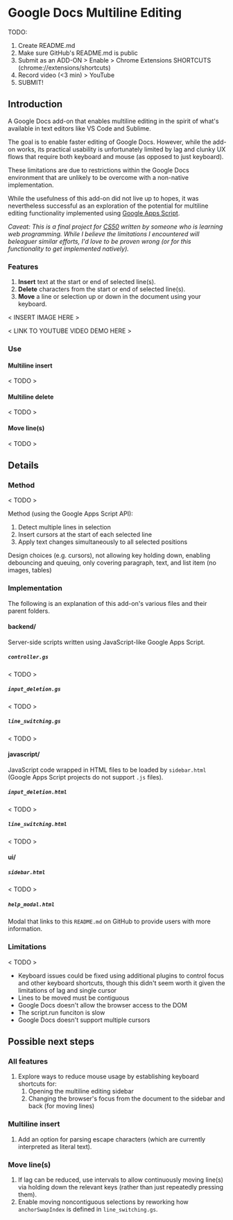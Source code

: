 # Google Docs Multiline Editing

TODO:

 1. Create README.md
 2. Make sure GitHub's README.md is public
 3. Submit as an ADD-ON > Enable > Chrome Extensions SHORTCUTS (chrome://extensions/shortcuts)
 4. Record video (<3 min) > YouTube
 5. SUBMIT!

## Introduction

A Google Docs add-on that enables multiline editing in the spirit of what's available in text editors like VS Code and Sublime.

The goal is to enable faster editing of Google Docs. However, while the add-on works, its practical usability is unfortunately limited by lag and clunky UX flows that require both keyboard and mouse (as opposed to just keyboard).

These limitations are due to restrictions within the Google Docs environment that are unlikely to be overcome with a non-native implementation.

While the usefulness of this add-on did not live up to hopes, it was nevertheless successful as an exploration of the potential for multiline editing functionality implemented using [Google Apps Script](https://developers.google.com/apps-script).

*Caveat: This is a final project for [CS50](https://cs50.harvard.edu/x/2025/project/) written by someone who is learning web programming. While I believe the limitations I encountered will beleaguer similar efforts, I'd love to be proven wrong (or for this functionality to get implemented natively).*

### Features

1. **Insert** text at the start or end of selected line(s).
2. **Delete** characters from the start or end of selected line(s).
3. **Move** a line or selection up or down in the document using your keyboard.

< INSERT IMAGE HERE >

< LINK TO YOUTUBE VIDEO DEMO HERE >

### Use

#### Multiline insert

< TODO >

#### Multiline delete

< TODO >

#### Move line(s)

< TODO >

## Details

### Method

< TODO >

Method (using the Google Apps Script API):

1. Detect multiple lines in selection
2. Insert cursors at the start of each selected line
3. Apply text changes simultaneously to all selected positions

Design choices (e.g. cursors), not allowing key holding down, enabling debouncing and queuing, only covering paragraph, text, and list item (no images, tables)

### Implementation

The following is an explanation of this add-on's various files and their parent folders.

#### backend/

Server-side scripts written using JavaScript-like Google Apps Script.

##### `controller.gs`

< TODO >

##### `input_deletion.gs`

< TODO >

##### `line_switching.gs`

< TODO >

#### javascript/

JavaScript code wrapped in HTML files to be loaded by `sidebar.html` (Google Apps Script projects do not support `.js` files).

##### `input_deletion.html`

< TODO >

##### `line_switching.html`

< TODO >

#### ui/

##### `sidebar.html`

< TODO >

##### `help_modal.html`

Modal that links to this `README.md` on GitHub to provide users with more information.

### Limitations

< TODO >

- Keyboard issues could be fixed using additional plugins to control focus and other keyboard shortcuts, though this didn't seem worth it given the limitations of lag and single cursor
- Lines to be moved must be contiguous
- Google Docs doesn't allow the browser access to the DOM
- The script.run funciton is slow
- Google Docs doesn't support multiple cursors

## Possible next steps

### All features

1. Explore ways to reduce mouse usage by establishing keyboard shortcuts for:
    1. Opening the multiline editing sidebar
    2. Changing the browser's focus from the document to the sidebar and back (for moving lines)

### Multiline insert

1. Add an option for parsing escape characters (which are currently interpreted as literal text).

### Move line(s)

1. If lag can be reduced, use intervals to allow continuously moving line(s) via holding down the relevant keys (rather than just repeatedly pressing them).
2. Enable moving noncontiguous selections by reworking how `anchorSwapIndex` is defined in `line_switching.gs`.